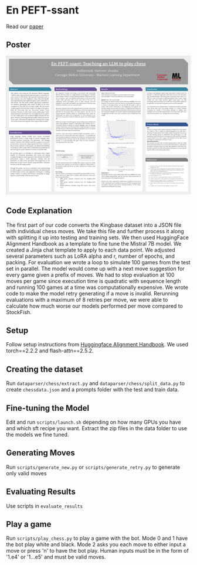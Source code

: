 # En PEFT-ssant 
Read our [paper](https://typst.app/project/rbiWDPjgVid-_OGyj0-zkM)

## Poster
![poster image](https://github.com/raaidrt/llm-peft-chess/blob/main/poster.png?raw=true)

## Code Explanation
The first part of our code converts the Kingbase dataset into a JSON file with individual chess moves. We take this file and further process it along with splitting it up into testing and training sets. We then used HuggingFace Alignment Handbook as a template to fine tune the Mistral 7B model. We created a Jinja chat template to apply to each data point. We adjusted several parameters such as LoRA alpha and r, number of epochs, and packing. For evaluation we wrote a loop to simulate 100 games from the test set in parallel. The model would come up with a next move suggestion for every game given a prefix of moves. We had to stop evaluation at 100 moves per game since execution time is quadratic with sequence length and running 100 games at a time was computationally expensive. We wrote code to make the model retry generating if a move is invalid. Rerunning evaluations with a maximum of 8 retries per move, we were able to calculate how much worse our models performed per move compared to StockFish. 

## Setup
Follow setup instructions from [Huggingface Alignment Handbook](https://github.com/huggingface/alignment-handbook). We used torch==2.2.2 and flash-attn==2.5.2.
## Creating the dataset
Run ``dataparser/chess/extract.py`` and ``dataparser/chess/split_data.py`` to create ``chessdata.json`` and a prompts folder with the test and train data.
## Fine-tuning the Model
Edit and run ``scripts/launch.sh`` depending on how many GPUs you have and which sft recipe you want.
Extract the zip files in the data folder to use the models we fine tuned.
## Generating Moves
Run ``scripts/generate_new.py`` or ``scripts/generate_retry.py`` to generate only valid moves
## Evaluating Results
Use scripts in ``evaluate_results``
## Play a game
Run ``scripts/play_chess.py`` to play a game with the bot. Mode 0 and 1 have the bot play white and black. Mode 2 asks you each move to either input a move or press 'n' to have the bot play. Human inputs must be in the form of '1.e4' or '1...e5' and must be valid moves.
